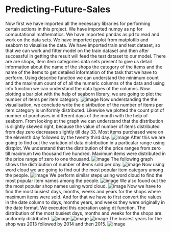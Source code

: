 # Predicting-Future-Sales
Now first we have imported all the necessary libraries for performing certain actions in this project.
We have imported numpy as np for computational mathematics. We have imported pandas as pd to read and work on the data sets. We have imported pyplot from matplotlib and seaborn to visualise the data.
We have imported train and test dataset, so that we can work and fitter model on the train dataset and then after successful in getting the result will feed the test dataset to our model.
There are are shops, item item categories data sets present to give us detail information about the name of the shops the category of the items and the name of the items to get detailed information of the task that we have to perform.
Using describe function we can understand the minimum count and the maximum count of of all the numeric columns of the data and using info function we can understand the data types of the columns.
Now plotting a bar plot with the help of seaborn library, we are going to plot the number of items per item category.
![image](https://user-images.githubusercontent.com/87969705/144179333-2ccbb093-80c3-42fe-b37b-c0eb84d4b2ef.png)
Now understanding the the visualisation, we conclude write the distribution of the number of items per item category is uniformly distributed.
Likewise we plotted the count plot of number of purchases in different days of the month with the help of seaborn. From looking at the graph we can understand that the distribution is slightly skewed right, because the value of number of items distributed from day zero decreases slightly till day 33. Most items purchased were on the eleventh day followed by the twenty third day.
![image](https://user-images.githubusercontent.com/87969705/144180032-790a95fc-bc48-422f-9d28-1229aec0ec33.png)
After this we are going to find out the variation of data distribution in a particular range using distplot. We understand that the distribution of the price ranges from zero till maximum two thousand five hundred. Maximum items were distributed in the price range of zero to one thousand.
![image](https://user-images.githubusercontent.com/87969705/144180892-bee6bec5-ba96-4659-b969-ad54d11c8c11.png)
The following graph shows the distribution of number of items sold per day.
![image](https://user-images.githubusercontent.com/87969705/144181019-5c2df170-6b97-48dd-93bc-607641505293.png)
Now using word cloud we are going to find out the most popular item category among the people.
![image](https://user-images.githubusercontent.com/87969705/144181150-815cd7b3-d047-405b-80c2-ed3245c2b641.png)
We perform similar steps using word cloud to find the most popular item names among the people.
![image](https://user-images.githubusercontent.com/87969705/144181231-4aa8e8d4-15f1-4201-94f9-d28653b95734.png)
We also found out the the most popular shop names using word cloud.
![image](https://user-images.githubusercontent.com/87969705/144181324-b357dbfe-3225-4624-a034-08d50afb9a65.png)
Now we have to find the most busiest days, months, weeks and years for the shops where maximum items were sold. And for that we have to first convert the values in the date column to days, months years, and weeks they were originally in the date format. We executed this operation using dt function.
The distribution of the most busiest days, months and weeks for the shops are uniformly distributed.
![image](https://user-images.githubusercontent.com/87969705/144181638-05e348e1-d16d-49d0-9835-b03a1d2f6d60.png)
![image](https://user-images.githubusercontent.com/87969705/144181917-2cfd49f5-8c42-458e-bc60-6acc73685339.png)
![image](https://user-images.githubusercontent.com/87969705/144181927-c73f0447-56a2-4296-a7e0-3da308407339.png)
The busiest years for the shop was 2013 followed by 2014 and then 2015.
![image](https://user-images.githubusercontent.com/87969705/144181979-ff1f8564-679f-45a9-bae1-eb1040c4aa8a.png)




